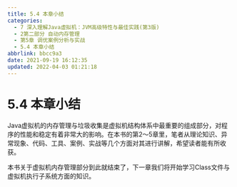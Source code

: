 ```yaml
---
title: 5.4 本章小结
categories: 
  - 7 深入理解Java虛拟机：JVM高级特性与最佳实践(第3版)
  - 2第二部分 自动内存管理
  - 第5章 调优案例分析与实战
  - 5.4 本章小结
abbrlink: bbcc9a3
date: 2021-09-19 16:12:35
updated: 2022-04-03 01:21:18
---
```

# 5.4 本章小结
Java虚拟机的内存管理与垃圾收集是虚拟机结构体系中最重要的组成部分，对程序的性能和稳定有着非常大的影响。在本书的第2～5章里，笔者从理论知识、异常现象、代码、工具、案例、实战等几个方面对其进行讲解，希望读者能有所收获。

本书关于虚拟机内存管理部分到此就结束了，下一章我们将开始学习Class文件与虚拟机执行子系统方面的知识。
